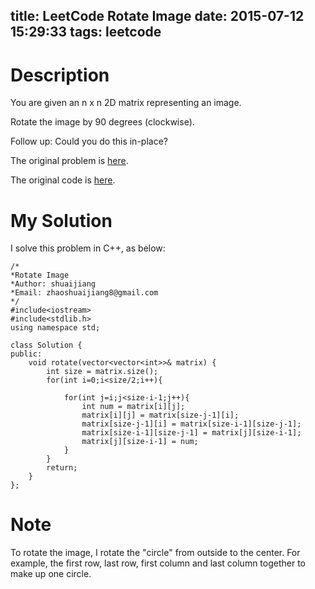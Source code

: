 title: LeetCode Rotate Image
date: 2015-07-12 15:29:33
tags: leetcode
---


# Description
You are given an n x n 2D matrix representing an image.

Rotate the image by 90 degrees (clockwise).

Follow up:
Could you do this in-place?

The original problem is [here](https://leetcode.com/problems/rotate-image/ "Problem").

The original code is [here](https://github.com/shuaijiang/LeetCode/blob/master/RotateImage.cpp "Code").
<!--more-->

# My Solution
I solve this problem in C++, as below:

	/*
	*Rotate Image
	*Author: shuaijiang
	*Email: zhaoshuaijiang8@gmail.com
	*/
	#include<iostream>
	#include<stdlib.h>
	using namespace std;
	
	class Solution {
	public:
	    void rotate(vector<vector<int>>& matrix) {
	        int size = matrix.size();
			for(int i=0;i<size/2;i++){
				
				for(int j=i;j<size-i-1;j++){
					int num = matrix[i][j];
					matrix[i][j] = matrix[size-j-1][i];
					matrix[size-j-1][i] = matrix[size-i-1][size-j-1];
					matrix[size-i-1][size-j-1] = matrix[j][size-i-1];
					matrix[j][size-i-1] = num;
				}
			}
			return;
	    }
	};


# Note
To rotate the image, I rotate the "circle" from outside to the center. For example, the first row, last row, first column and last column together to make up one circle. 
